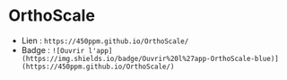 # OrthoScale

- Lien : `https://450ppm.github.io/OrthoScale/`
- Badge : `![Ouvrir l'app](https://img.shields.io/badge/Ouvrir%20l%27app-OrthoScale-blue)](https://450ppm.github.io/OrthoScale/)`

>

